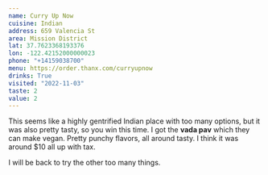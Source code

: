 ```yaml
---
name: Curry Up Now
cuisine: Indian
address: 659 Valencia St
area: Mission District
lat: 37.7623368193376
lon: -122.42152000000023
phone: "+14159038700"
menu: https://order.thanx.com/curryupnow
drinks: True
visited: "2022-11-03"
taste: 2
value: 2
---
```


This seems like a highly gentrified Indian place with too many options, but it was also pretty tasty, so you win this time. I got the **vada pav** which they can make vegan. Pretty punchy flavors, all around tasty. I think it was around $10 all up with tax.

I will be back to try the other too many things.
